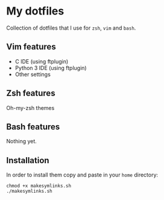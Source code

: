 # My dotfiles

Collection of dotfiles that I use for `zsh`, `vim` and `bash`.

## Vim features
 * C IDE (using ftplugin)
 * Python 3 IDE (using ftplugin)
 * Other settings

## Zsh features
Oh-my-zsh themes

## Bash features
Nothing yet.

## Installation

In order to install them copy and paste in your `home` directory:

    chmod +x makesymlinks.sh
    ./makesymlinks.sh
